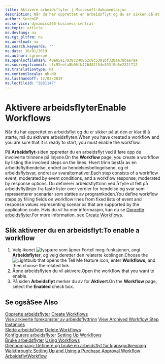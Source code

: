 ```yaml
---
title: Aktivere arbeidsflyter | Microsoft-dokumentasjon
description: Når du har opprettet en arbeidsflyt og du er sikker på at den er klar til å starte, må du aktivere arbeidsflyten.
author: SorenGP
ms.service: dynamics365-business-central
ms.topic: article
ms.devlang: na
ms.tgt_pltfrm: na
ms.workload: na
ms.search.keywords: ''
ms.date: 10/01/2019
ms.author: sgroespe
ms.openlocfilehash: 48e95e17938c240862c8c5391bf328aa78bae7aa
ms.sourcegitcommit: cfc92eefa8b06fb426482f54e393f0e6e222f712
ms.translationtype: HT
ms.contentlocale: nb-NO
ms.lasthandoff: 12/03/2019
ms.locfileid: "2881147"
---
```

# <a name="enable-workflows"></a><span data-ttu-id="36fcd-103">Aktivere arbeidsflyter</span><span class="sxs-lookup"><span data-stu-id="36fcd-103">Enable Workflows</span></span>
<span data-ttu-id="36fcd-104">Når du har opprettet en arbeidsflyt og du er sikker på at den er klar til å starte, må du aktivere arbeidsflyten.</span><span class="sxs-lookup"><span data-stu-id="36fcd-104">When you have created a workflow and you are sure that it is ready to start, you must enable the workflow.</span></span>  

 <span data-ttu-id="36fcd-105">På **Arbeidsflyt**-siden oppretter du en arbeidsflyt ved å føre opp de involverte trinnene på linjene.</span><span class="sxs-lookup"><span data-stu-id="36fcd-105">On the **Workflow** page, you create a workflow by listing the involved steps on the lines.</span></span> <span data-ttu-id="36fcd-106">Hvert trinn består av en arbeidsflythendelse, endret av hendelsesbetingelsene, og et arbeidsflytsvar, endret av svaralternativer.</span><span class="sxs-lookup"><span data-stu-id="36fcd-106">Each step consists of a workflow event, moderated by event conditions, and a workflow response, moderated by response options.</span></span> <span data-ttu-id="36fcd-107">Du definerer arbeidsflyttrinn ved å fylle ut felt på arbeidsflytlinjer fra faste lister over verdier for hendelse og svar som representerer scenarier som støttes av programkoden.</span><span class="sxs-lookup"><span data-stu-id="36fcd-107">You define workflow steps by filling fields on workflow lines from fixed lists of event and response values representing scenarios that are supported by the application code.</span></span> <span data-ttu-id="36fcd-108">Hvis du vil ha mer informasjon, kan du se [Opprette arbeidsflyter](across-how-to-create-workflows.md).</span><span class="sxs-lookup"><span data-stu-id="36fcd-108">For more information, see [Create Workflows](across-how-to-create-workflows.md).</span></span>  

## <a name="to-enable-a-workflow"></a><span data-ttu-id="36fcd-109">Slik aktiverer du en arbeidsflyt:</span><span class="sxs-lookup"><span data-stu-id="36fcd-109">To enable a workflow</span></span>  
1.  <span data-ttu-id="36fcd-110">Velg ikonet ![lyspære som åpner Fortell meg-funksjonen](media/ui-search/search_small.png "Fortell hva du vil gjøre"), angi **Arbeidsflyter**, og velg deretter den relaterte koblingen.</span><span class="sxs-lookup"><span data-stu-id="36fcd-110">Choose the ![Lightbulb that opens the Tell Me feature](media/ui-search/search_small.png "Tell me what you want to do") icon, enter **Workflows**, and then choose the related link.</span></span>  
2.  <span data-ttu-id="36fcd-111">Åpne arbeidsflyten du vil aktivere.</span><span class="sxs-lookup"><span data-stu-id="36fcd-111">Open the workflow that you want to enable.</span></span>  
3.  <span data-ttu-id="36fcd-112">På siden **Arbeidsflyt** merker du av for **Aktivert**.</span><span class="sxs-lookup"><span data-stu-id="36fcd-112">On the **Workflow** page, select the **Enabled** check box.</span></span>  

## <a name="see-also"></a><span data-ttu-id="36fcd-113">Se også</span><span class="sxs-lookup"><span data-stu-id="36fcd-113">See Also</span></span>  
 <span data-ttu-id="36fcd-114">[Opprette arbeidsflyter](across-how-to-create-workflows.md) </span><span class="sxs-lookup"><span data-stu-id="36fcd-114">[Create Workflows](across-how-to-create-workflows.md) </span></span>  
 <span data-ttu-id="36fcd-115">[Vise arkiverte forekomster av arbeidsflyttrinn](across-how-to-view-archived-workflow-step-instances.md) </span><span class="sxs-lookup"><span data-stu-id="36fcd-115">[View Archived Workflow Step Instances](across-how-to-view-archived-workflow-step-instances.md) </span></span>  
 <span data-ttu-id="36fcd-116">[Slette arbeidsflyter](across-how-to-delete-workflows.md) </span><span class="sxs-lookup"><span data-stu-id="36fcd-116">[Delete Workflows](across-how-to-delete-workflows.md) </span></span>  
 <span data-ttu-id="36fcd-117">[Konfigurere arbeidsflyter](across-set-up-workflows.md) </span><span class="sxs-lookup"><span data-stu-id="36fcd-117">[Setting Up Workflows](across-set-up-workflows.md) </span></span>  
 <span data-ttu-id="36fcd-118">[Bruke arbeidsflyter](across-use-workflows.md) </span><span class="sxs-lookup"><span data-stu-id="36fcd-118">[Using Workflows](across-use-workflows.md) </span></span>  
 <span data-ttu-id="36fcd-119">[Gjennomgang: Definere og bruke en arbeidsflyt for kjøpsgodkjenning](walkthrough-setting-up-and-using-a-purchase-approval-workflow.md) </span><span class="sxs-lookup"><span data-stu-id="36fcd-119">[Walkthrough: Setting Up and Using a Purchase Approval Workflow](walkthrough-setting-up-and-using-a-purchase-approval-workflow.md) </span></span>  
 [<span data-ttu-id="36fcd-120">Arbeidsflyt</span><span class="sxs-lookup"><span data-stu-id="36fcd-120">Workflow</span></span>](across-workflow.md)   
